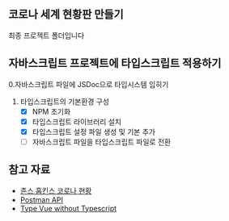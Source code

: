 ## 코로나 세계 현황판 만들기

최종 프로젝트 폴더입니다


## 자바스크립트 프로젝트에 타입스크립트 적용하기

0.자바스크립트 파일에 JSDoc으로 타입시스템 입히기
1. 타입스크립트의 기본환경 구성
    - [x] NPM 초기화
    - [x] 타입스크립트 라이브러리 설치
    - [x] 타입스크립트 설정 파일 생성 및 기본 추가
    - [ ] 자바스크립트 파일을 타입스크립트 파일로 전환

## 참고 자료

- [존스 홉킨스 코로나 현황](https://www.arcgis.com/apps/opsdashboard/index.html#/bda7594740fd40299423467b48e9ecf6)
- [Postman API](https://documenter.getpostman.com/view/10808728/SzS8rjbc?version=latest#27454960-ea1c-4b91-a0b6-0468bb4e6712)
- [Type Vue without Typescript](https://blog.usejournal.com/type-vue-without-typescript-b2b49210f0b)
